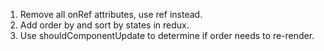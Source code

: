 1. Remove all onRef attributes, use ref instead.
2. Add order by and sort by states in redux.
3. Use shouldComponentUpdate to determine if order needs to re-render.

